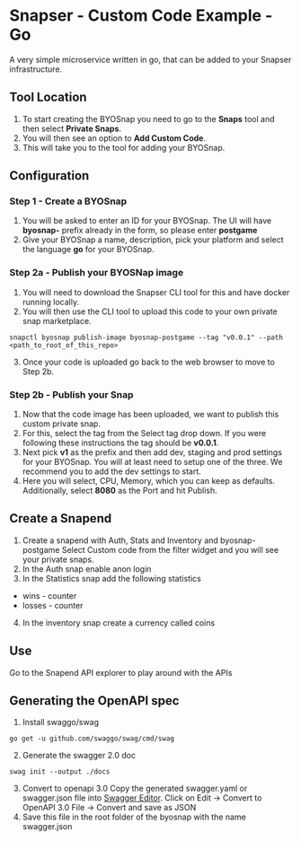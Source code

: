 # Snapser - Custom Code Example - Go

A very simple microservice written in go, that can be added to your Snapser infrastructure.


## Tool Location
1. To start creating the BYOSnap you need to go to the **Snaps** tool and then select **Private Snaps**.
2. You will then see an option to **Add Custom Code**.
3. This will take you to the tool for adding your BYOSnap.

## Configuration

### Step 1 - Create a BYOSnap
1. You will be asked to enter an ID for your BYOSnap. The UI will have **byosnap-** prefix already in the form, so please
enter **postgame**
2. Give your BYOSnap a name, description, pick your platform and select the language **go** for your BYOSnap.

### Step 2a - Publish your BYOSNap image
1. You will need to download the Snapser CLI tool for this and have docker running locally.
2. You will then use the CLI tool to upload this code to your own private snap marketplace.
```
snapctl byosnap publish-image byosnap-postgame --tag "v0.0.1" --path <path_to_root_of_this_repo>
```
3. Once your code is uploaded go back to the web browser to move to Step 2b.

### Step 2b - Publish your Snap
1. Now that the code image has been uploaded, we want to publish this custom private snap.
2. For this, select the tag from the Select tag drop down. If you were following these instructions the tag should be **v0.0.1**.
3. Next pick **v1** as the prefix and then add dev, staging and prod settings for your BYOSnap. You will
at least need to setup one of the three. We recommend you to add the dev settings to start.
4. Here you will select, CPU, Memory, which you can keep as defaults. Additionally, select **8080** as the Port and hit Publish.

## Create a Snapend
1. Create a snapend with Auth, Stats and Inventory and byosnap-postgame Select Custom code from the filter widget and you will see
your private snaps.
2. In the Auth snap enable anon login
3. In the Statistics snap add the following statistics
 - wins - counter
 - losses - counter
4. In the inventory snap create a currency called coins

## Use
Go to the Snapend API explorer to play around with the APIs

## Generating the OpenAPI spec
1. Install swaggo/swag 
```
go get -u github.com/swaggo/swag/cmd/swag
```
2. Generate the swagger 2.0 doc
```
swag init --output ./docs
```
3. Convert to openapi 3.0
Copy the generated swagger.yaml or swagger.json file into [Swagger Editor](https://editor.swagger.io/). 
Click on Edit -> Convert to OpenAPI 3.0
File -> Convert and save as JSON
4. Save this file in the root folder of the byosnap with the name swagger.json